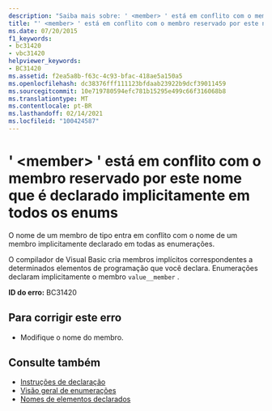 ```yaml
---
description: "Saiba mais sobre: ' <member> ' está em conflito com o membro reservado por este nome que é declarado implicitamente em todos os enums"
title: "' <member> ' está em conflito com o membro reservado por este nome que é declarado implicitamente em todos os enums"
ms.date: 07/20/2015
f1_keywords:
- bc31420
- vbc31420
helpviewer_keywords:
- BC31420
ms.assetid: f2ea5a8b-f63c-4c93-bfac-418ae5a150a5
ms.openlocfilehash: dc38376fff111123bfdaab23922b9dcf39011459
ms.sourcegitcommit: 10e719780594efc781b15295e499c66f316068b8
ms.translationtype: MT
ms.contentlocale: pt-BR
ms.lasthandoff: 02/14/2021
ms.locfileid: "100424587"
---
```

# <a name="member-conflicts-with-the-reserved-member-by-this-name-that-is-implicitly-declared-in-all-enums"></a>' \<member> ' está em conflito com o membro reservado por este nome que é declarado implicitamente em todos os enums

O nome de um membro de tipo entra em conflito com o nome de um membro implicitamente declarado em todas as enumerações.  
  
 O compilador de Visual Basic cria membros implícitos correspondentes a determinados elementos de programação que você declara. Enumerações declaram implicitamente o membro `value__member` .  
  
 **ID do erro:** BC31420  
  
## <a name="to-correct-this-error"></a>Para corrigir este erro  
  
- Modifique o nome do membro.  
  
## <a name="see-also"></a>Consulte também

- [Instruções de declaração](../programming-guide/language-features/statements.md#declaration-statements)
- [Visão geral de enumerações](../programming-guide/language-features/constants-enums/enumerations-overview.md)
- [Nomes de elementos declarados](../programming-guide/language-features/declared-elements/declared-element-names.md)
